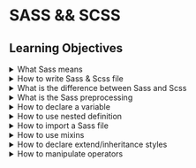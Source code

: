 # SASS && SCSS 
## Learning Objectives


<details>

<summary>What Sass means</summary>

Sass stands for "Syntactically Awesome Style Sheets." It's a preprocessor scripting language that is interpreted or compiled into Cascading Style Sheets (CSS). Sass makes it easier to write and maintain CSS code by adding features like variables, nesting, and mixins.
</details>

<details>
<summary>How to write Sass & Scss file</summary>

Sass files have two formats: Sass and Scss.
- Sass: Uses indentation and doesn't require curly braces and semicolons.
   ```
    body
        font-family: Arial, sans-serif
        color: #333
    ```
- Scss: It looks very similar to regular CSS but allows you to use Sass features.
    ```
    body {
      font-family: Arial, sans-serif;
      color: #333;
    }
    ```
</details>


<details>
<summary>What is the difference between Sass and Scss</summary>

The main difference is in their syntax:
- Sass uses indentation and omits curly braces and semicolons.
- Scss uses a syntax that closely resembles CSS, with curly braces and semicolons.

You can choose the format that you find more comfortable, but Scss is more popular and widely used.
</details>


<details>
<summary>What is the Sass preprocessing</summary>

Sass preprocessing refers to the step where your Sass or Scss code is converted into standard CSS.
This process is necessary because browsers can only understand CSS. You typically use a tool like "Sass Compiler" or "Node-sass" to perform this conversion.
</details>


<details>
<summary>How to declare a variable</summary>

In Sass, you can declare variables using the '$' symbol'
```
$primary-color: #007bff;
$font-family: Arial, sans-serif;

body {
  font-family: $font-family;
  color: $primary-color;
}
```
</details>


<details>
<summary>How to use nested definition</summary>

Sass allows you to nest CSS selectors, making your code more organized:
```
nav {
  ul {
    list-style: none;
    li {
      display: inline-block;
      a {
        text-decoration: none;
      }
    }
  }
}
```

</details>


<details>
<summary>How to import a Sass file</summary>

You can import other Sass files using the @import directive:
```
@import 'variables'; // Import a file named '_variables.scss'
```
</details>


<details>
<summary>How to use mixins</summary>

Mixins are reusable blocks of code. Here's how to define and use a mixin:
```
@mixin button-style {
  background-color: #007bff;
  color: #fff;
  padding: 10px 20px;
}

.button {
  @include button-style;
}
```

</details>


<details>
<summary>How to declare extend/inheritance styles</summary>

You can use the @extend directive to inherit styles from another selector:
```
.button {
  background-color: #007bff;
  color: #fff;
  padding: 10px 20px;
}

.submit-button {
  @extend .button;
  border: 1px solid #007bff;
}
```
</details>


<details>
<summary>How to manipulate operators</summary>

Sass allows you to perform basic arithmetic operations in your styles. For example:
```
$base-font-size: 16px;

body {
  font-size: $base-font-size * 1.2; // This will be 19.2px
}
```
</details>

